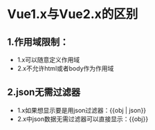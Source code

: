 # Vue1.x与Vue2.x的区别

## 1.作用域限制：

- 1.x可以随意定义作用域
- 2.x不允许html或者body作为作用域

## 2.json无需过滤器

- 1.x如果想显示要是用json过滤器：{{obj | json}}
- 2.x中json数据无需过滤器可以直接显示：{{obj}}